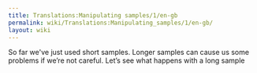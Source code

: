 ```yaml
---
title: Translations:Manipulating samples/1/en-gb
permalink: wiki/Translations:Manipulating_samples/1/en-gb/
layout: wiki
---
```


So far we've just used short samples. Longer samples can cause us some
problems if we’re not careful. Let’s see what happens with a long sample
